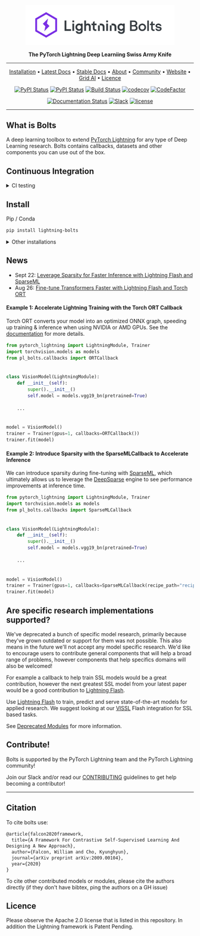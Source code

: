 <div align="center">

<img src="docs/source/_images/logos/bolts_logo.png" width="400px">

**The PyTorch Lightning Deep Learniing Swiss Army Knife**

______________________________________________________________________

<p align="center">
  <a href="#install">Installation</a> •
  <a href="https://lightning-bolts.readthedocs.io/en/latest/">Latest Docs</a> •
  <a href="https://lightning-bolts.readthedocs.io/en/stable/">Stable Docs</a> •
  <a href="#what-is-bolts">About</a> •
  <a href="#team">Community</a> •
  <a href="https://www.pytorchlightning.ai/">Website</a> •
  <a href="https://www.grid.ai/">Grid AI</a> •
  <a href="#licence">Licence</a>
</p>

[![PyPI Status](https://badge.fury.io/py/lightning-bolts.svg)](https://badge.fury.io/py/lightning-bolts)
[![PyPI Status](https://pepy.tech/badge/lightning-bolts)](https://pepy.tech/project/lightning-bolts)
[![Build Status](https://dev.azure.com/PytorchLightning/lightning%20Bolts/_apis/build/status/PyTorchLightning.lightning-bolts?branchName=master)](https://dev.azure.com/PytorchLightning/lightning%20Bolts/_build/latest?definitionId=5&branchName=master)
[![codecov](https://codecov.io/gh/PyTorchLightning/lightning-bolts/branch/master/graph/badge.svg)](https://codecov.io/gh/PyTorchLightning/lightning-bolts)
[![CodeFactor](https://www.codefactor.io/repository/github/pytorchlightning/lightning-bolts/badge)](https://www.codefactor.io/repository/github/pytorchlightning/lightning-bolts)

[![Documentation Status](https://readthedocs.org/projects/lightning-bolts/badge/?version=latest)](https://lightning-bolts.readthedocs.io/en/latest/)
[![Slack](https://img.shields.io/badge/slack-chat-green.svg?logo=slack)](https://join.slack.com/t/pytorch-lightning/shared_invite/zt-pw5v393p-qRaDgEk24~EjiZNBpSQFgQ)
[![license](https://img.shields.io/badge/License-Apache%202.0-blue.svg)](https://github.com/PytorchLightning/lightning-bolts/blob/master/LICENSE)

</div>

______________________________________________________________________

## What is Bolts

A deep learning toolbox to extend [PyTorch Lightning](https://github.com/PyTorchLightning/pytorch-lightning) for any type of Deep Learning research. Bolts contains callbacks, datasets and other components you can use out of the box.

## Continuous Integration

<details>
  <summary>CI testing</summary>

| System / PyTorch ver. |                                                             1.6 (min. req.)                                                              |                                                               1.8 (latest)                                                               |
| :-------------------: | :--------------------------------------------------------------------------------------------------------------------------------------: | :--------------------------------------------------------------------------------------------------------------------------------------: |
|    Linux py3.{6,8}    | ![CI full testing](https://github.com/PyTorchLightning/lightning-bolts/workflows/CI%20full%20testing/badge.svg?branch=master&event=push) | ![CI full testing](https://github.com/PyTorchLightning/lightning-bolts/workflows/CI%20full%20testing/badge.svg?branch=master&event=push) |
|     OSX py3.{6,8}     | ![CI full testing](https://github.com/PyTorchLightning/lightning-bolts/workflows/CI%20full%20testing/badge.svg?branch=master&event=push) | ![CI full testing](https://github.com/PyTorchLightning/lightning-bolts/workflows/CI%20full%20testing/badge.svg?branch=master&event=push) |
|    Windows py3.7\*    | ![CI base testing](https://github.com/PyTorchLightning/lightning-bolts/workflows/CI%20base%20testing/badge.svg?branch=master&event=push) | ![CI base testing](https://github.com/PyTorchLightning/lightning-bolts/workflows/CI%20base%20testing/badge.svg?branch=master&event=push) |

- _\* testing just the package itself, we skip full test suite - excluding `tests` folder_

</details>

## Install

Pip / Conda

```bash
pip install lightning-bolts
```

<details>
  <summary>Other installations</summary>

Install bleeding-edge (no guarantees)

```bash
pip install git+https://github.com/PytorchLightning/lightning-bolts.git@master --upgrade
```

To install all optional dependencies

```bash
pip install lightning-bolts["extra"]
```

</details>

## News

- Sept 22: [Leverage Sparsity for Faster Inference with Lightning Flash and SparseML](https://devblog.pytorchlightning.ai/leverage-sparsity-for-faster-inference-with-lightning-flash-and-sparseml-cdda1165622b)
- Aug 26: [Fine-tune Transformers Faster with Lightning Flash and Torch ORT](https://devblog.pytorchlightning.ai/fine-tune-transformers-faster-with-lightning-flash-and-torch-ort-ec2d53789dc3)

#### Example 1: Accelerate Lightning Training with the Torch ORT Callback

Torch ORT converts your model into an optimized ONNX graph, speeding up training & inference when using NVIDIA or AMD GPUs. See the [documentation](https://lightning-bolts.readthedocs.io/en/latest/callbacks/torch_ort.html) for more details.

```python
from pytorch_lightning import LightningModule, Trainer
import torchvision.models as models
from pl_bolts.callbacks import ORTCallback


class VisionModel(LightningModule):
    def __init__(self):
        super().__init__()
        self.model = models.vgg19_bn(pretrained=True)

    ...


model = VisionModel()
trainer = Trainer(gpus=1, callbacks=ORTCallback())
trainer.fit(model)
```

#### Example 2: Introduce Sparsity with the SparseMLCallback to Accelerate Inference

We can introduce sparsity during fine-tuning with [SparseML](https://github.com/neuralmagic/sparseml), which ultimately allows us to leverage the [DeepSparse](https://github.com/neuralmagic/deepsparse) engine to see performance improvements at inference time.

```python
from pytorch_lightning import LightningModule, Trainer
import torchvision.models as models
from pl_bolts.callbacks import SparseMLCallback


class VisionModel(LightningModule):
    def __init__(self):
        super().__init__()
        self.model = models.vgg19_bn(pretrained=True)

    ...


model = VisionModel()
trainer = Trainer(gpus=1, callbacks=SparseMLCallback(recipe_path="recipe.yaml"))
trainer.fit(model)
```

## Are specific research implementations supported?

We've deprecated a bunch of specific model research, primarily because they've grown outdated or support for them was not possible. This also means in the future we'll not accept any model specific research. We'd like to encourage users to contribute general components that will help a broad range of problems, however components that help specifics domains will also be welcomed!

For example a callback to help train SSL models would be a great contribution, however the next greatest SSL model from your latest paper would be a good contribution to [Lightning Flash](https://github.com/PyTorchLightning/lightning-flash).

Use [Lightning Flash](https://github.com/PyTorchLightning/lightning-flash) to train, predict and serve state-of-the-art models for applied research. We suggest looking at our [VISSL](https://lightning-flash.readthedocs.io/en/latest/integrations/vissl.html) Flash integration for SSL based tasks.

See [Deprecated Modules](https://lightning-bolts.readthedocs.io/en/latest/deprecated.html) for more information.

## Contribute!

Bolts is supported by the PyTorch Lightning team and the PyTorch Lightning community!

Join our Slack and/or read our [CONTRIBUTING](./.github/CONTRIBUTING.md) guidelines to get help becoming a contributor!

______________________________________________________________________

## Citation

To cite bolts use:

```
@article{falcon2020framework,
  title={A Framework For Contrastive Self-Supervised Learning And Designing A New Approach},
  author={Falcon, William and Cho, Kyunghyun},
  journal={arXiv preprint arXiv:2009.00104},
  year={2020}
}
```

To cite other contributed models or modules, please cite the authors directly (if they don't have bibtex, ping the authors on a GH issue)

## Licence

Please observe the Apache 2.0 license that is listed in this repository.
In addition the Lightning framework is Patent Pending.
